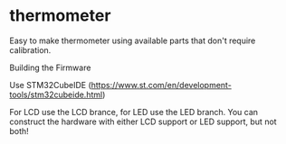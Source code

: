 # thermometer
Easy to make thermometer using available parts that don't require calibration. 


Building the Firmware 

Use STM32CubeIDE (https://www.st.com/en/development-tools/stm32cubeide.html)

For LCD use the  LCD brance, for LED use the LED branch. You can construct the hardware with either LCD support or LED support, but not both!

